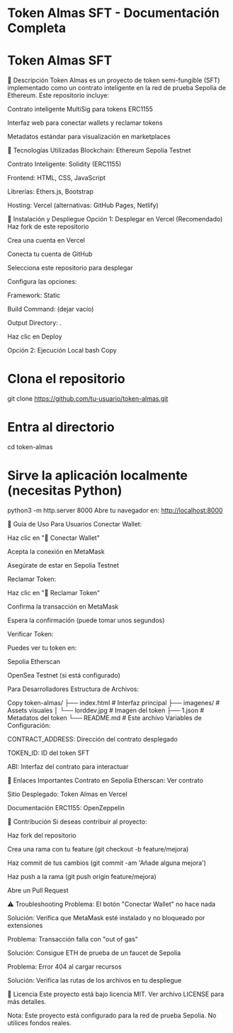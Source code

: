 # Token Almas SFT - Documentación Completa
# Token Almas SFT

📌 Descripción
Token Almas es un proyecto de token semi-fungible (SFT) implementado como un contrato inteligente en la red de prueba Sepolia de Ethereum. Este repositorio incluye:

Contrato inteligente MultiSig para tokens ERC1155

Interfaz web para conectar wallets y reclamar tokens

Metadatos estándar para visualización en marketplaces

🔧 Tecnologías Utilizadas
Blockchain: Ethereum Sepolia Testnet

Contrato Inteligente: Solidity (ERC1155)

Frontend: HTML, CSS, JavaScript

Librerías: Ethers.js, Bootstrap

Hosting: Vercel (alternativas: GitHub Pages, Netlify)

🚀 Instalación y Despliegue
Opción 1: Desplegar en Vercel (Recomendado)
Haz fork de este repositorio

Crea una cuenta en Vercel

Conecta tu cuenta de GitHub

Selecciona este repositorio para desplegar

Configura las opciones:

Framework: Static

Build Command: (dejar vacío)

Output Directory: .

Haz clic en Deploy

Opción 2: Ejecución Local
bash
Copy
# Clona el repositorio
git clone https://github.com/tu-usuario/token-almas.git

# Entra al directorio
cd token-almas

# Sirve la aplicación localmente (necesitas Python)
python3 -m http.server 8000
Abre tu navegador en: [http://localhost:8000](https://token-almas.vercel.app/)

📝 Guía de Uso
Para Usuarios
Conectar Wallet:

Haz clic en "🔌 Conectar Wallet"

Acepta la conexión en MetaMask

Asegúrate de estar en Sepolia Testnet

Reclamar Token:

Haz clic en "🎁 Reclamar Token"

Confirma la transacción en MetaMask

Espera la confirmación (puede tomar unos segundos)

Verificar Token:

Puedes ver tu token en:

Sepolia Etherscan

OpenSea Testnet (si está configurado)

Para Desarrolladores
Estructura de Archivos:

Copy
token-almas/
├── index.html          # Interfaz principal
├── imagenes/           # Assets visuales
│   └── lorddev.jpg     # Imagen del token
├── 1.json              # Metadatos del token
└── README.md           # Este archivo
Variables de Configuración:

CONTRACT_ADDRESS: Dirección del contrato desplegado

TOKEN_ID: ID del token SFT

ABI: Interfaz del contrato para interactuar

🔗 Enlaces Importantes
Contrato en Sepolia Etherscan: Ver contrato

Sitio Desplegado: Token Almas en Vercel

Documentación ERC1155: OpenZeppelin

🤝 Contribución
Si deseas contribuir al proyecto:

Haz fork del repositorio

Crea una rama con tu feature (git checkout -b feature/mejora)

Haz commit de tus cambios (git commit -am 'Añade alguna mejora')

Haz push a la rama (git push origin feature/mejora)

Abre un Pull Request

⚠️ Troubleshooting
Problema: El botón "Conectar Wallet" no hace nada

Solución: Verifica que MetaMask esté instalado y no bloqueado por extensiones

Problema: Transacción falla con "out of gas"

Solución: Consigue ETH de prueba de un faucet de Sepolia

Problema: Error 404 al cargar recursos

Solución: Verifica las rutas de los archivos en tu despliegue

📜 Licencia
Este proyecto está bajo licencia MIT. Ver archivo LICENSE para más detalles.

Nota: Este proyecto está configurado para la red de prueba Sepolia. No utilices fondos reales.
